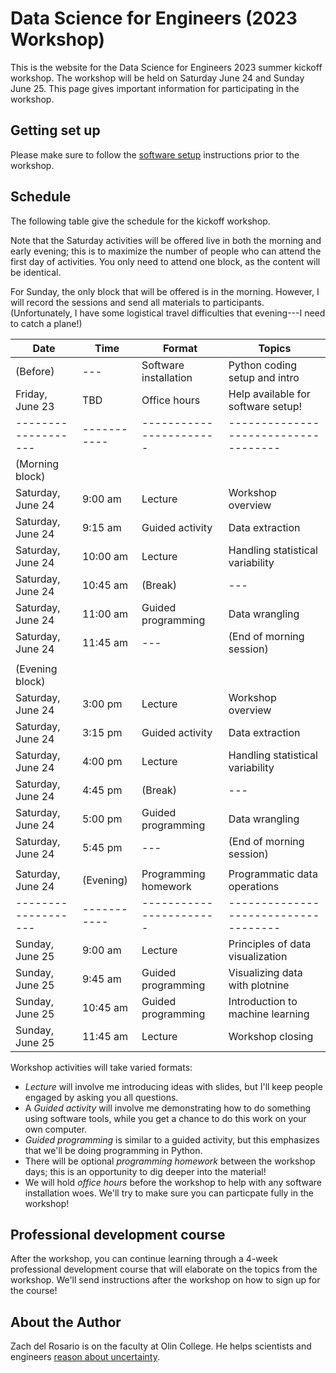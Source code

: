 # Data Science for Engineers (2023 Workshop)

This is the website for the Data Science for Engineers 2023 summer kickoff workshop. The workshop will be held on Saturday June 24 and Sunday June 25. This page gives important information for participating in the workshop.

## Getting set up

Please make sure to follow the [software setup](https://zdelrosario.github.io/ds4e-workshop/setup.html) instructions prior to the workshop.

## Schedule

The following table give the schedule for the kickoff workshop.

Note that the Saturday activities will be offered live in both the morning and early evening; this is to maximize the number of people who can attend the first day of activities. You only need to attend one block, as the content will be identical.

For Sunday, the only block that will be offered is in the morning. However, I will record the sessions and send all materials to participants. (Unfortunately, I have some logistical travel difficulties that evening---I need to catch a plane!)

| Date              | Time      | Format                | Topics                             |
|-------------------|-----------|-----------------------|------------------------------------|
| (Before)          | ---       | Software installation | Python coding setup and intro      |
| Friday, June 23   | TBD       | Office hours          | Help available for software setup! |
|-------------------|-----------|-----------------------|------------------------------------|
| (Morning block)   |           |                       |                                    |
| Saturday, June 24 | 9:00 am   | Lecture               | Workshop overview                  |
| Saturday, June 24 | 9:15 am   | Guided activity       | Data extraction                    |
| Saturday, June 24 | 10:00 am  | Lecture               | Handling statistical variability   |
| Saturday, June 24 | 10:45 am  | (Break)               | ---                                |
| Saturday, June 24 | 11:00 am  | Guided programming    | Data wrangling                     |
| Saturday, June 24 | 11:45 am  | ---                   | (End of morning session)           |
|                   |           |                       |                                    |
| (Evening block)   |           |                       |                                    |
| Saturday, June 24 | 3:00 pm   | Lecture               | Workshop overview                  |
| Saturday, June 24 | 3:15 pm   | Guided activity       | Data extraction                    |
| Saturday, June 24 | 4:00 pm   | Lecture               | Handling statistical variability   |
| Saturday, June 24 | 4:45 pm   | (Break)               | ---                                |
| Saturday, June 24 | 5:00 pm   | Guided programming    | Data wrangling                     |
| Saturday, June 24 | 5:45 pm   | ---                   | (End of morning session)           |
|                   |           |                       |                                    |
| Saturday, June 24 | (Evening) | Programming homework  | Programmatic data operations       |
|-------------------|-----------|-----------------------|------------------------------------|
| Sunday, June 25   | 9:00 am   | Lecture               | Principles of data visualization   |
| Sunday, June 25   | 9:45 am   | Guided programming    | Visualizing data with plotnine     |
| Sunday, June 25   | 10:45 am  | Guided programming    | Introduction to machine learning   |
| Sunday, June 25   | 11:45 am  | Lecture               | Workshop closing                   |

Workshop activities will take varied formats:

- *Lecture* will involve me introducing ideas with slides, but I'll keep people engaged by asking you all questions.
- A *Guided activity* will involve me demonstrating how to do something using software tools, while you get a chance to do this work on your own computer.
- *Guided programming* is similar to a guided activity, but this emphasizes that we'll be doing programming in Python.
- There will be optional *programming homework* between the workshop days; this is an opportunity to dig deeper into the material!
- We will hold *office hours* before the workshop to help with any software installation woes. We'll try to make sure you can particpate fully in the workshop!

## Professional development course

After the workshop, you can continue learning through a 4-week professional development course that will elaborate on the topics from the workshop. We'll send instructions after the workshop on how to sign up for the course!

<!-- ## Binder Option for Broken Python Installation -->

<!-- If you haven't managed to get your python installation working, use the following link to launch the materials in a cloud-based environment: [![Binder](https://mybinder.org/badge_logo.svg)](https://mybinder.org/v2/gh/zdelrosario/mi101/build) -->

<!-- **Be warned that you cannot save your work in Binder!** -->


## About the Author

Zach del Rosario is on the faculty at Olin College. He helps scientists and engineers [reason about uncertainty](https://www.zdelrosario.com/).
